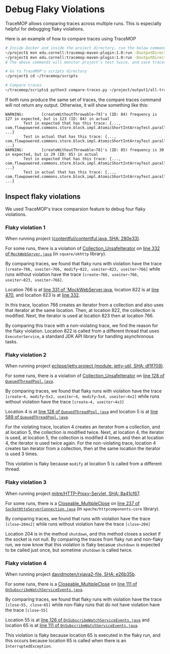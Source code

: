 # Debug Flaky Violations

TraceMOP allows comparing traces across multiple runs. This is especially helpful for debugging flaky violations.

Here is an example of how to compare traces using TraceMOP

```bash
# Inside Docker and inside the project directory, run the below commands (should take around 2 minutes)
~/project$ mvn edu.cornell:tracemop-maven-plugin:1.0:run -DoutputDirectory=output1
~/project$ mvn edu.cornell:tracemop-maven-plugin:1.0:run -DoutputDirectory=output2
# The above commands will monitor project's test twice, and save traces to directories output1 and output2

# Go to TraceMOP's scripts directory
~/project$ cd ~/tracemop/scripts

# Compare traces
~/tracemop/scripts$ python3 compare-traces.py ~/project/output1/all-traces ~/project/output2/all-traces true
```

If both runs produce the same set of traces, the compare traces command will not return any output. Otherwise, it will show something like this:
```
WARNING:		[createWithoutThrowable~79]'s (ID: 84) frequency is 127 in expected, but is 123 (ID: 84) in actual
		Test in expected that has this trace: {..., com.flowpowered.commons.store.block.impl.AtomicShortIntArrayTest.parallel(AtomicShortIntArrayTest.java:199)=79, ...}
		Test in actual that has this trace: {..., com.flowpowered.commons.store.block.impl.AtomicShortIntArrayTest.parallel(AtomicShortIntArrayTest.java:199)=75, ...}
WARNING:		[createWithoutThrowable~78]'s (ID: 85) frequency is 30 in expected, but is 29 (ID: 85) in actual
		Test in expected that has this trace: {..., com.flowpowered.commons.store.block.impl.AtomicShortIntArrayTest.parallel(AtomicShortIntArrayTest.java:199)=20, ...}
		Test in actual that has this trace: {..., com.flowpowered.commons.store.block.impl.AtomicShortIntArrayTest.parallel(AtomicShortIntArrayTest.java:199)=19, ...}
```

## Inspect flaky violations
We used TraceMOP's trace comparsion feature to debug four flaky violations.
### Flaky violation 1
When running project [(contentful/contentful.java, SHA: 280e33)](https://github.com/contentful/contentful.java/tree/280e3326ca30746a4db66ccde2a7073da3142a07).

For some runs, there is a violation of [Collection_UnsafeIterator](https://github.com/SoftEngResearch/tracemop/blob/master/scripts/props/Collection_UnsafeIterator.mop) on [line 332 of `MockWebServer.java`](https://github.com/square/okhttp/blob/ea582e6c1bd81c6d10c1ae89a644b94313f0de18/mockwebserver/src/main/java/okhttp3/mockwebserver/MockWebServer.java#L332) (in `square/okhttp` library).

By comparing traces, we found that flaky runs with violation have the trace `[create~766, useiter~766, modify~822, useiter~823, useiter~766]` while runs without violation have the trace `[create~766, useiter~766, useiter~823, useiter~766]`.

Location 766 is at [line 331 of `MockWebServer.java](https://github.com/square/okhttp/blob/ea582e6c1bd81c6d10c1ae89a644b94313f0de18/mockwebserver/src/main/java/okhttp3/mockwebserver/MockWebServer.java#L331), location 822 is at [line 470](https://github.com/square/okhttp/blob/ea582e6c1bd81c6d10c1ae89a644b94313f0de18/mockwebserver/src/main/java/okhttp3/mockwebserver/MockWebServer.java#L470), and location 823 is at [line 332](https://github.com/square/okhttp/blob/ea582e6c1bd81c6d10c1ae89a644b94313f0de18/mockwebserver/src/main/java/okhttp3/mockwebserver/MockWebServer.java#L332).

In this trace, location 766 creates an iterator from a collection and also uses that iterator at the same location. Then, at location 822, the collection is modified. Next, the iterator is used at location 823 then at location 766.

By comparing this trace with a non-violating trace, we find the reason for the flaky violation. Location 822 is called from a different thread that uses `ExecutorService`, a standard JDK API library for handling asynchronous tasks.

### Flaky violation 2
When running project [eclipse/jetty.project (module: jetty-util, SHA: df1f709)](https://github.com/jetty/jetty.project/tree/df1f709ea2f883ffb7f0a87d63aac506ae3fedd5).

For some runs, there is a violation of [Collection_UnsafeIterator](https://github.com/SoftEngResearch/tracemop/blob/master/scripts/props/Collection_UnsafeIterator.mop) on [line 128 of `QueuedThreadPool.java`](https://github.com/jetty/jetty.project/blob/df1f709ea2f883ffb7f0a87d63aac506ae3fedd5/jetty-util/src/main/java/org/eclipse/jetty/util/thread/QueuedThreadPool.java#L128).

By comparing traces, we found that flaky runs with violation have the trace `[create~4, modify~5x2, useiter~4, modify~5x4, useiter~4x2]` while runs without violation have the trace `[create~4, useiter~4x3]`

Location 4 is at [line 128 of `QueuedThreadPool.java`](https://github.com/jetty/jetty.project/blob/df1f709ea2f883ffb7f0a87d63aac506ae3fedd5/jetty-util/src/main/java/org/eclipse/jetty/util/thread/QueuedThreadPool.java#L128) and location 5 is at [line 589 of `QueuedThreadPool.java`](https://github.com/jetty/jetty.project/blob/df1f709ea2f883ffb7f0a87d63aac506ae3fedd5/jetty-util/src/main/java/org/eclipse/jetty/util/thread/QueuedThreadPool.java#589).

For the violating trace, location 4 creates an iterator from a collection, and at location 5, the collection is modified twice. Next, at location 4, the iterator is used, at location 5, the collection is modified 4 times, and then at location 4, the iterator is used twice again. For the non-violating trace, location 4 creates tan iterator from a collection, then at the same location the iterator is used 3 times.

This violation is flaky because `modify` at location 5 is called from a different thread.

### Flaky violation 3
When running project [mitre/HTTP-Proxy-Servlet, SHA: 8a41cf67](https://github.com/mitre/HTTP-Proxy-Servlet/tree/8a41cf6785d7efc11cf6014ae7b05970f2a94d20).

For some runs, there is a [Closeable_MultipleClose](https://github.com/SoftEngResearch/tracemop/blob/master/scripts/props/Closeable_MultipleClose.mop) on [line 237 of `SocketHttpServerConnection.java`](https://github.com/apache/httpcomponents-core/blob/ed3508cc7f101b21979442aeef9010d561af7424/httpcore/src/main/java/org/apache/http/impl/SocketHttpServerConnection.java#L237) (in `apache/httpcomponents-core` library).

By comparing traces, we found that runs with violation have the trace `[close~204x2]` while runs without violation have the trace `[close~204]`

Location 204 is in the method `shutdown`, and this method closes a socket if the socket is not null. By comparing the traces from flaky run and non-flaky run, we now know that this violation is flaky becasue `shutdown` is expected to be called just once, but sometime `shutdown` is called twice.

### Flaky violation 4
When running project [davidmoten/rxjava2-file, SHA: e26b35b](https://github.com/davidmoten/rxjava2-file/tree/e26b35b55a963d8379e5c2cf1104bd5a86afeca3).

For some runs, there is a [Closeable_MultipleClose](https://github.com/SoftEngResearch/tracemop/blob/master/scripts/props/Closeable_MultipleClose.mop) on [line 111 of `OnSubscribeWatchServiceEvents.java`](https://github.com/davidmoten/rxjava2-file/blob/e26b35b55a963d8379e5c2cf1104bd5a86afeca3/src/main/java/com/github/davidmoten/rx/internal/operators/OnSubscribeWatchServiceEvents.java#L111).

By comparing traces, we found that flaky runs with violation have the trace `[close~55, close~65]` while non-flaky runs that do not have violation have the trace `[close~55]`

Location 55 is at [line 126 of `OnSubscribeWatchServiceEvents.java`](https://github.com/davidmoten/rxjava2-file/blob/e26b35b55a963d8379e5c2cf1104bd5a86afeca3/src/main/java/com/github/davidmoten/rx/internal/operators/OnSubscribeWatchServiceEvents.java#L126) and location 65 is at [line 111 of `OnSubscribeWatchServiceEvents.java`](https://github.com/davidmoten/rxjava2-file/blob/e26b35b55a963d8379e5c2cf1104bd5a86afeca3/src/main/java/com/github/davidmoten/rx/internal/operators/OnSubscribeWatchServiceEvents.java#L111).

This violation is flaky because location 65 is executed in the flaky run, and this occurs because location 65 is called when there is an `InterruptedException`.
